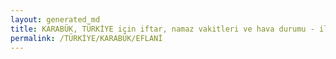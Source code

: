 ```yaml
---
layout: generated_md
title: KARABÜK, TÜRKİYE için iftar, namaz vakitleri ve hava durumu - ilçe/eyalet seç
permalink: /TÜRKİYE/KARABÜK/EFLANİ
---
```


<script type="text/javascript">
  var country = TÜRKİYE;
  var city = KARABÜK;
  var state = EFLANİ;
  var lat = 72;
  var lon = 21;
</script>
